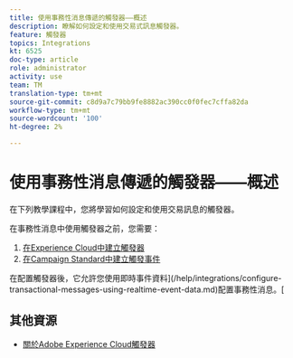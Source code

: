 ```yaml
---
title: 使用事務性消息傳遞的觸發器——概述
description: 瞭解如何設定和使用交易式訊息觸發器。
feature: 觸發器
topics: Integrations
kt: 6525
doc-type: article
role: administrator
activity: use
team: TM
translation-type: tm+mt
source-git-commit: c8d9a7c79bb9fe8882ac390cc0f0fec7cffa82da
workflow-type: tm+mt
source-wordcount: '100'
ht-degree: 2%

---
```



# 使用事務性消息傳遞的觸發器——概述

在下列教學課程中，您將學習如何設定和使用交易訊息的觸發器。

在事務性消息中使用觸發器之前，您需要：

1. [在Experience Cloud中建立觸發器](help/integrations/create-a-trigger-in-experience-cloud.md)
2. [在Campaign Standard中建立觸發事件](/help/integrations/create-a-trigger-event.md)

在配置觸發器後，它允許您使用即時事件資料](/help/integrations/configure-transactional-messages-using-realtime-event-data.md)配置事務性消息。[

## 其他資源

* [關於Adobe Experience Cloud觸發器](https://experienceleague.adobe.com/docs/campaign-standard/using/integrating-with-adobe-cloud/working-with-campaign-and-triggers/about-adobe-experience-cloud-triggers.html?lang=en#integrating-with-adobe-cloud)
